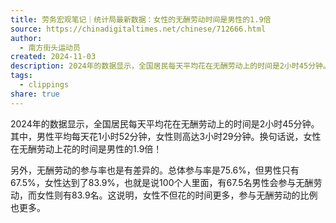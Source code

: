 ```yaml
---
title: 劳务宏观笔记｜统计局最新数据：女性的无酬劳动时间是男性的1.9倍
source: https://chinadigitaltimes.net/chinese/712666.html
author:
  - 南方街头运动员
created: 2024-11-03
description: 2024年的数据显示，全国居民每天平均花在无酬劳动上的时间是2小时45分钟。其中，男性平均每天花1小时52分钟，女性则高达3小时29分钟。换句话说，女性在无酬劳动上花的时间是男性的1.9倍！
tags:
  - clippings
share: true
---
```

2024年的数据显示，全国居民每天平均花在无酬劳动上的时间是2小时45分钟。其中，男性平均每天花1小时52分钟，女性则高达3小时29分钟。换句话说，女性在无酬劳动上花的时间是男性的1.9倍！

另外，无酬劳动的参与率也是有差异的。总体参与率是75.6%，但男性只有67.5%，女性达到了83.9%，也就是说100个人里面，有67.5名男性会参与无酬劳动，而女性则有83.9名。这说明，女性不但花的时间更多，参与无酬劳动的比例也更多。